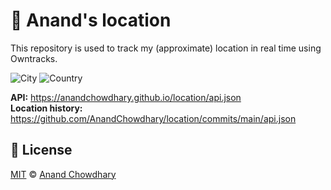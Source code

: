 # 📍 Anand's location

This repository is used to track my (approximate) location in real time using Owntracks.

![City](https://img.shields.io/badge/dynamic/json?style=for-the-badge&label=city&query=%24.label&url=https%3A%2F%2Fanandchowdhary.github.io%2Flocation%2Fapi.json)
![Country](https://img.shields.io/badge/dynamic/json?style=for-the-badge&color=brightgreen&label=country&query=%24.country.name&url=https%3A%2F%2Fanandchowdhary.github.io%2Flocation%2Fapi.json)

**API:** https://anandchowdhary.github.io/location/api.json  
**Location history:** https://github.com/AnandChowdhary/location/commits/main/api.json

## 📄 License

[MIT](./LICENSE) © [Anand Chowdhary](https://anandchowdhary.com)
